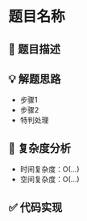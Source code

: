 # 题目名称

## 📝 题目描述



## 💡 解题思路

- 步骤1
- 步骤2
- 特判处理

## 🔢 复杂度分析

- 时间复杂度：O(...)
- 空间复杂度：O(...)

## ✅ 代码实现



